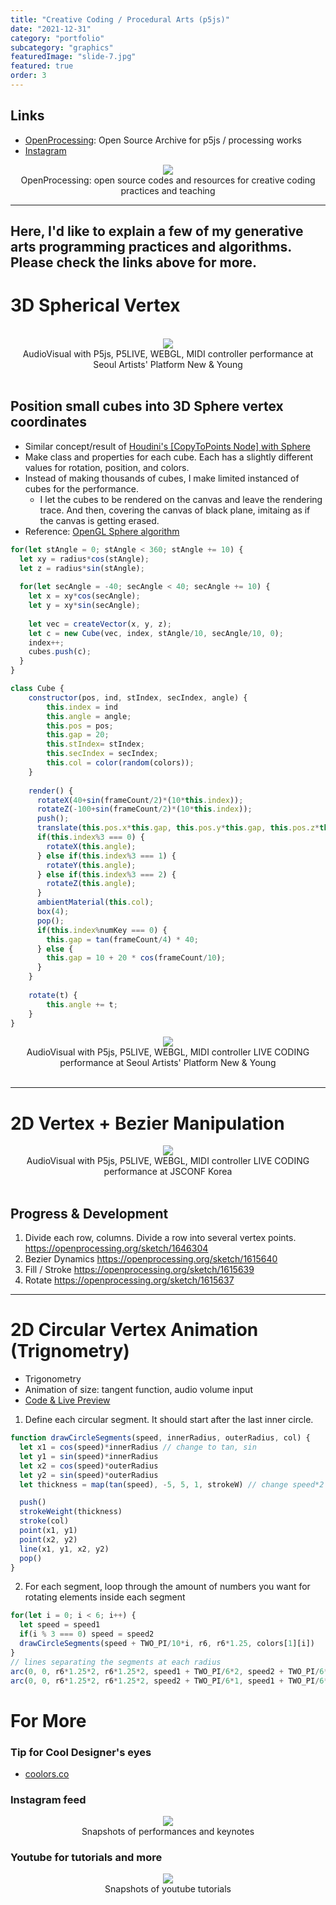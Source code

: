 ```yaml
---
title: "Creative Coding / Procedural Arts (p5js)"
date: "2021-12-31"
category: "portfolio"
subcategory: "graphics"
featuredImage: "slide-7.jpg"
featured: true
order: 3
---
```


## Links
- [OpenProcessing](https://openprocessing.org/user/238026/?view=sketches&o=211): Open Source Archive for p5js / processing works
- [Instagram](https://www.instagram.com/sosunnyproject/)

<figure style="display: block; margin: 0 auto; text-align: center">
<img src="openprocessing.png">
<figcaption>OpenProcessing: open source codes and resources for creative coding practices and teaching</figcaption>
</figure>

<hr >

## Here, I'd like to explain a few of my generative arts programming practices and algorithms. Please check the links above for more.

# 3D Spherical Vertex

<br />
<figure style="display: block; margin: 0 auto; text-align: center">
<img src="IMG_5253.jpeg">
<figcaption>AudioVisual with P5js, P5LIVE, WEBGL, MIDI controller performance at Seoul Artists' Platform New & Young</figcaption>
</figure>
<br />

## Position small cubes into 3D Sphere vertex coordinates
- Similar concept/result of [Houdini's [CopyToPoints Node] with Sphere](https://www.youtube.com/watch?v=7Jg189FyFWs&list=PLdFfFRXT0K_gyA6VVBnYVDgAEGYeaJlKN&index=2) 
- Make class and properties for each cube. Each has a slightly different values for rotation, position, and colors.
- Instead of making thousands of cubes, I make limited instanced of cubes for the performance. 
  - I let the cubes to be rendered on the canvas and leave the rendering trace. And then, covering the canvas of black plane, imitaing as if the canvas is getting erased. 
- Reference: [OpenGL Sphere algorithm](http://www.songho.ca/opengl/gl_sphere.html)

```js
for(let stAngle = 0; stAngle < 360; stAngle += 10) {
  let xy = radius*cos(stAngle);  
  let z = radius*sin(stAngle);
  
  for(let secAngle = -40; secAngle < 40; secAngle += 10) {
    let x = xy*cos(secAngle);
    let y = xy*sin(secAngle);
    
    let vec = createVector(x, y, z);
    let c = new Cube(vec, index, stAngle/10, secAngle/10, 0);
    index++;
    cubes.push(c);
  }		
}
```

```js
class Cube {
	constructor(pos, ind, stIndex, secIndex, angle) {
		this.index = ind
		this.angle = angle;
		this.pos = pos;
		this.gap = 20;
		this.stIndex= stIndex;
		this.secIndex = secIndex;
		this.col = color(random(colors));
	}
	
	render() {
      rotateX(40+sin(frameCount/2)*(10*this.index));
      rotateZ(-100+sin(frameCount/2)*(10*this.index));
      push();
      translate(this.pos.x*this.gap, this.pos.y*this.gap, this.pos.z*this.gap);
      if(this.index%3 === 0) { 
        rotateX(this.angle);
      } else if(this.index%3 === 1) {
        rotateY(this.angle);
      } else if(this.index%3 === 2) {
        rotateZ(this.angle);
      }
      ambientMaterial(this.col);
      box(4);
      pop();
      if(this.index%numKey === 0) {
        this.gap = tan(frameCount/4) * 40;
      } else {
        this.gap = 10 + 20 * cos(frameCount/10);
      }
    }
	
	rotate(t) {
		this.angle += t;
	}
}
```

<figure style="display: block; margin: 0 auto; text-align: center;">
<img src="IMG_5282.jpg">
<figcaption>AudioVisual with P5js, P5LIVE, WEBGL, MIDI controller  LIVE CODING performance at Seoul Artists' Platform New & Young</figcaption>
</figure>
<br />


<hr >

# 2D Vertex + Bezier Manipulation

<figure style="display: block; margin: 0 auto; text-align: center">
<img src="slide-7.jpg">
<figcaption>AudioVisual with P5js, P5LIVE, WEBGL, MIDI controller LIVE CODING performance at JSCONF Korea</figcaption>
</figure>
<br />

## Progress & Development
1. Divide each row, columns. Divide a row into several vertex points. https://openprocessing.org/sketch/1646304
2. Bezier Dynamics https://openprocessing.org/sketch/1615640
3. Fill / Stroke https://openprocessing.org/sketch/1615639
4. Rotate https://openprocessing.org/sketch/1615637

<hr >

# 2D Circular Vertex Animation (Trignometry)

- Trigonometry
- Animation of size: tangent function, audio volume input
- [Code & Live Preview](https://openprocessing.org/sketch/1637856)

1. Define each circular segment. It should start after the last inner circle.
```js
function drawCircleSegments(speed, innerRadius, outerRadius, col) {
  let x1 = cos(speed)*innerRadius // change to tan, sin
  let y1 = sin(speed)*innerRadius 
  let x2 = cos(speed)*outerRadius
  let y2 = sin(speed)*outerRadius 
  let thickness = map(tan(speed), -5, 5, 1, strokeW) // change speed*2

  push()
  strokeWeight(thickness)
  stroke(col)
  point(x1, y1)
  point(x2, y2)
  line(x1, y1, x2, y2)
  pop()
}
```

2. For each segment, loop through the amount of numbers you want for rotating elements inside each segment
```js
for(let i = 0; i < 6; i++) {
  let speed = speed1
  if(i % 3 === 0) speed = speed2
  drawCircleSegments(speed + TWO_PI/10*i, r6, r6*1.25, colors[1][i])
}
// lines separating the segments at each radius
arc(0, 0, r6*1.25*2, r6*1.25*2, speed1 + TWO_PI/6*2, speed2 + TWO_PI/6*5)
arc(0, 0, r6*1.25*2, r6*1.25*2, speed2 + TWO_PI/6*1, speed1 + TWO_PI/6*5)
```

# For More

### Tip for Cool Designer's eyes
- [coolors.co](https://coolors.co/)

### Instagram feed
<figure style="display: block; margin: 0 auto; text-align: center">
<img src="slide-11.png">
<figcaption>Snapshots of performances and keynotes</figcaption>
</figure>

### Youtube for tutorials and more
<figure style="display: block; margin: 0 auto; text-align: center">
<img src="slide-12.png">
<figcaption>Snapshots of youtube tutorials</figcaption>
</figure>
<br />

